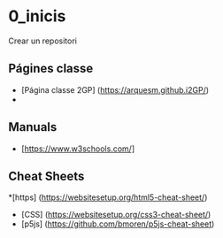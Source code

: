 # 0_inicis
Crear un repositori
##  Págines classe

* [Página classe 2GP] (https://arquesm.github.i2GP/)
* 

## Manuals
* [https://www.w3schools.com/]

## Cheat Sheets
*[https] (https://websitesetup.org/html5-cheat-sheet/)
* [CSS] (https://websitesetup.org/css3-cheat-sheet/)
* [p5js] (https://github.com/bmoren/p5js-cheat-sheet)
